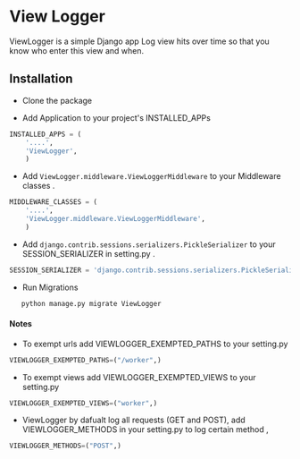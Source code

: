 # View Logger

ViewLogger is a simple Django app Log view hits over time so that you know who enter this view and when.
 
## Installation

* Clone the package

* Add Application to your project's INSTALLED_APPs
```python
INSTALLED_APPS = (
    '....',
    'ViewLogger',
    )
```    
* Add `ViewLogger.middleware.ViewLoggerMiddleware` to your Middleware classes .
```python
MIDDLEWARE_CLASSES = (
    '....',
    'ViewLogger.middleware.ViewLoggerMiddleware',
    )
```   

* Add `django.contrib.sessions.serializers.PickleSerializer` to your SESSION_SERIALIZER in setting.py .
```python
SESSION_SERIALIZER = 'django.contrib.sessions.serializers.PickleSerializer'
```   

* Run Migrations
```sh
   python manage.py migrate ViewLogger 
```

#### Notes
* To exempt urls add VIEWLOGGER_EXEMPTED_PATHS to your setting.py
```python
VIEWLOGGER_EXEMPTED_PATHS=("/worker",)
```   

* To exempt views add VIEWLOGGER_EXEMPTED_VIEWS to your setting.py
```python
VIEWLOGGER_EXEMPTED_VIEWS=("worker",)
```   

* ViewLogger by dafualt log all requests (GET and POST), add VIEWLOGGER_METHODS in your setting.py to log certain method , 
```python
VIEWLOGGER_METHODS=("POST",)
```   
